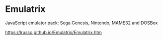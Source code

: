 # Emulatrix
JavaScript emulator pack: Sega Genesis, Nintendo, MAME32 and DOSBox 

https://lrusso.github.io/Emulatrix/Emulatrix.htm
